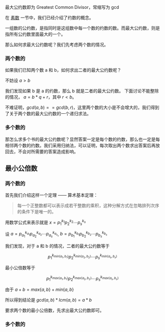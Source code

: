 最大公约数即为 Greatest Common Divisor，常缩写为 gcd

在 [素数](/math/prime) 一节中，我们已经介绍了约数的概念。

一组数的公约数，是指同时是这组数中每一个数的约数的数。而最大公约数，则是指所有公约数里面最大的一个。

那么如何求最大公约数呢？我们先考虑两个数的情况。

### 两个数的

如果我们已知两个数 a 和 b，如何求出二者的最大公约数呢？

不妨设 $a > b$

我们发现如果 b 是 a 的约数，那么 b 就是二者的最大公约数。
下面讨论不能整除的情况， $a = b * q + r$，其中 $r < b$。

不难证明，$gcd(a, b) == gcd(b, r)$，这里两个数的大小是不会增大的，我们得到了关于两个数的最大公约数的一个递归求法。

### 多个数的

那怎么求多个书的最大公约数呢？显然答案一定是每个数的约数，那么也一定是每相邻两个数的约数。我们采用归纳法，可以证明，每次取出两个数求出答案后再放回去，不会对所需要的答案造成影响。

## 最小公倍数

### 两个数的

首先我们介绍这样一个定理 —— 算术基本定理：

>  每一个正整数都可以表示成若干整数的乘积，这种分解方式在忽略排列次序的条件下是唯一的。

用数学公式来表示就是 $x = p_1^{k_1}p_2^{k_2} \cdots p_s^{k_s}$

设 $a = p_{a_1}^{k_{a_1}}p_{a_2}^{k_{a_2}} \cdots p_{a_s}^{k_{a_s}}$, $b = p_{b_1}^{k_{b_1}}p_{b_2}^{k_{b_2}} \cdots p_{b_s}^{k_{b_s}}$

我们发现，对于 a 和 b 的情况，二者的最大公约数等于

$$
p_1^{k_{min\{a_1, b_1\}}}p_2^{k_{min\{a_2, b_2\}}} \cdots p_s^{k_{min\{a_s, b_s\}}}
$$

最小公倍数等于

$$
p_1^{k_{max\{a_1, b_1\}}}p_2^{k_{max\{a_2, b_2\}}} \cdots p_s^{k_{max\{a_s, b_s\}}}
$$

由于 $a + b = max\{a, b\} + min\{a, b\}$

所以得到结论是 $gcd(a, b) * lcm(a, b) = a * b$

要求两个数的最小公倍数，先求出最大公约数即可。

### 多个数的

